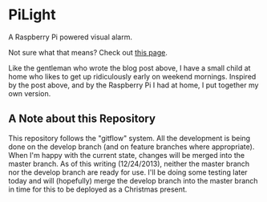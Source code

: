 # PiLight

A Raspberry Pi powered visual alarm.

Not sure what that means? Check out
[this page](http://www.tycen.com/2013/12/sleepi.html).

Like the gentleman who wrote the blog post above, I have a small child at home
who likes to get up ridiculously early on weekend mornings. Inspired by the post
above, and by the Raspberry Pi I had at home, I put together my own version.

## A Note about this Repository

This repository follows the "gitflow" system. All the development is being done
on the develop branch (and on feature branches where appropriate). When I'm
happy with the current state, changes will be merged into the master branch. As
of this writing (12/24/2013), neither the master branch nor the develop branch
are ready for use. I'll be doing some testing later today and will (hopefully)
merge the develop branch into the master branch in time for this to be deployed
as a Christmas present.
